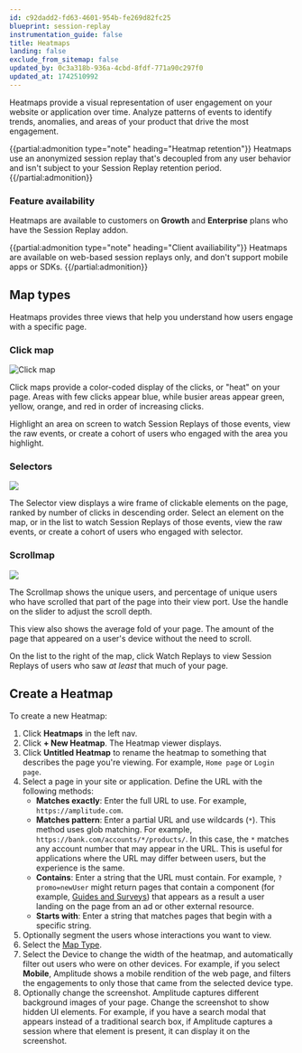 ```yaml
---
id: c92dadd2-fd63-4601-954b-fe269d82fc25
blueprint: session-replay
instrumentation_guide: false
title: Heatmaps
landing: false
exclude_from_sitemap: false
updated_by: 0c3a318b-936a-4cbd-8fdf-771a90c297f0
updated_at: 1742510992
---
```

Heatmaps provide a visual representation of user engagement on your website or application over time. Analyze patterns of events to identify trends, anomalies, and areas of your product that drive the most engagement.

{{partial:admonition type="note" heading="Heatmap retention"}}
Heatmaps use an anonymized session replay that's decoupled from any user behavior and isn't subject to your Session Replay retention period.
{{/partial:admonition}}

### Feature availability

Heatmaps are available to customers on **Growth** and **Enterprise** plans who have the Session Replay addon.

{{partial:admonition type="note" heading="Client availiability"}}
Heatmaps are available on web-based session replays only, and don't support mobile apps or SDKs.
{{/partial:admonition}}

## Map types

Heatmaps provides three views that help you understand how users engage with a specific page.

### Click map

![Click map](statamic://asset::help_center_conversions::session-replay/hm1.png)

Click maps provide a color-coded display of the clicks, or "heat" on your page. Areas with few clicks appear blue, while busier areas appear green, yellow, orange, and red in order of increasing clicks.

Highlight an area on screen to watch Session Replays of those events, view the raw events, or create a cohort of users who engaged with the area you highlight.

### Selectors

![](statamic://asset::help_center_conversions::session-replay/hm2.png)

The Selector view displays a wire frame of clickable elements on the page, ranked by number of clicks in descending order. Select an element on the map, or in the list to watch Session Replays of those events, view the raw events, or create a cohort of users who engaged with selector.

### Scrollmap

![](statamic://asset::help_center_conversions::session-replay/hm3.png)

The Scrollmap shows the unique users, and percentage of unique users who have scrolled that part of the page into their view port. Use the handle on the slider to adjust the scroll depth.

This view also shows the average fold of your page. The amount of the page that appeared on a user's device without the need to scroll.

On the list to the right of the map, click Watch Replays to view Session Replays of users who saw *at least* that much of your page.

## Create a Heatmap

To create a new Heatmap:
1. Click **Heatmaps** in the left nav.
2. Click **+ New Heatmap**. The Heatmap viewer displays.
3. Click **Untitled Heatmap** to rename the heatmap to something that describes the page you're viewing. For example, `Home page` or `Login page`.
4. Select a page in your site or application. Define the URL with the following methods:
   - **Matches exactly**: Enter the full URL to use. For example, `https://amplitude.com`.
   - **Matches pattern**: Enter a partial URL and use wildcards (`*`). This method uses glob matching. For example, `https://bank.com/accounts/*/products/`. In this case, the `*` matches any account number that may appear in the URL. This is useful for applications where the URL may differ between users, but the experience is the same.
   - **Contains**: Enter a string that the URL must contain. For example, `?promo=newUser` might return pages that contain a component (for example, [Guides and Surveys](/docs/guides-and-surveys)) that appears as a result a user landing on the page from an ad or other external resource.
   - **Starts with**: Enter a string that matches pages that begin with a specific string.
5. Optionally segment the users whose interactions you want to view.
6. Select the [Map Type](#map-types).
7. Select the Device to change the width of the heatmap, and automatically filter out users who were on other devices. For example, if you select **Mobile**, Amplitude shows a mobile rendition of the web page, and filters the engagements to only those that came from the selected device type.
8. Optionally change the screenshot. Amplitude captures different background images of your page. Change the screenshot to show hidden UI elements. For example, if you have a search modal that appears instead of a traditional search box, if Amplitude captures a session where that element is present, it can display it on the screenshot.